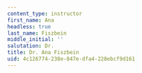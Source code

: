 ```yaml
---
content_type: instructor
first_name: Ana
headless: true
last_name: Fiszbein
middle_initial: ''
salutation: Dr.
title: Dr. Ana Fiszbein
uid: 4c126774-238e-847e-dfa4-228ebcf9d161
---
```

